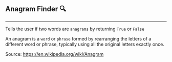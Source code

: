 ## Anagram Finder :mag: <br/>
---
Tells the user if two words are `anagrams` by returning `True` or `False`

An anagram is a `word` or `phrase` formed by rearranging the letters of a different word or phrase, typically using all the original letters exactly once.<br/>

Source: https://en.wikipedia.org/wiki/Anagram